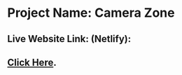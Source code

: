 # Project Name: Camera Zone 

## Live Website Link: (Netlify):
## [Click Here](https://shahariar-assignment-8.netlify.app/).